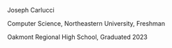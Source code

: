 Joseph Carlucci

Computer Science, Northeastern University, Freshman

Oakmont Regional High School, Graduated 2023

